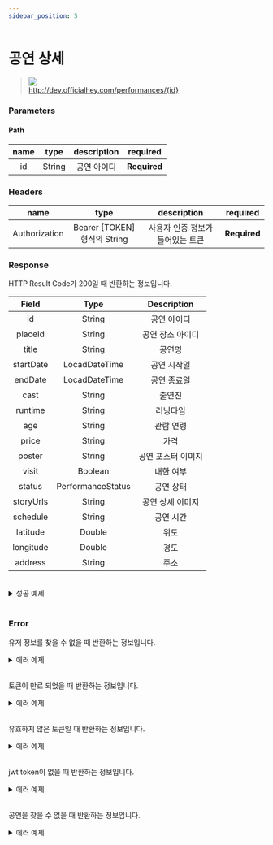 ```yaml
---
sidebar_position: 5
---
```


# 공연 상세


> ![](https://img.shields.io/static/v1?label=&message=GET&color=blue) <br/>
> http://dev.officialhey.com/performances/{id}


### Parameters
#### Path
| name |  type  | description | required |
|:----:|:------:|:-----------:| :---: |
|  id  | String |   공연 아이디    | **Required** |

### Headers
|      name     |           type            |  description  | required |
|:-------------:|:-------------------------:|:-------------:| :---: |
| Authorization | Bearer [TOKEN] 형식의 String | 사용자 인증 정보가 들어있는 토큰	 | **Required** |



### Response

HTTP Result Code가 200일 때 반환하는 정보입니다.

|   Field   |       Type        | Description |   
|:---------:|:-----------------:|:-----------:|
|    id     |      String       |   공연 아이디    | 
|  placeId  |      String       |  공연 장소 아이디  |
|   title   |      String       |     공연명     |
| startDate |   LocadDateTime   |   공연 시작일    |  
|  endDate  |   LocadDateTime   |   공연 종료일    |
|   cast    |      String       |     출연진     |
|  runtime  |      String       |    러닝타임     |    
|    age    |      String       |    관람 연령    | 
|   price   |      String       |     가격      | 
|  poster   |      String       | 공연 포스터 이미지  | 
|   visit   |      Boolean      |    내한 여부    |
|  status   | PerformanceStatus |    공연 상태    | 
| storyUrls |      String       |  공연 상세 이미지  |      
| schedule  |      String       |    공연 시간    | 
| latitude  |      Double       |     위도      | 
| longitude |   Double   |     경도      | 
|  address  |      String       |     주소      | 


<br/>

  <details markdown="1">
  <summary>성공 예제</summary>

  ```
{
    "status": true,
    "data": {
        "id": "PF244688",
        "placeId": "FC001608",
        "title": "D82 meet up live",
        "startDate": "2024-08-02",
        "endDate": "2024-08-02",
        "theater": "웨스트브릿지 라이브홀 (웨스트브릿지 라이브홀)",
        "cast": null,
        "runtime": "1시간 30분",
        "age": "전체 관람가",
        "price": "전석 82,000원",
        "poster": "http://www.kopis.or.kr/upload/pfmPoster/PF_PF244688_240710_130911.png",
        "visit": false,
        "status": "UPCOMING",
        "storyUrls": [
            "http://www.kopis.or.kr/upload/pfmIntroImage/PF_PF244688_240710_0109110.jpg"
        ],
        "schedule": "금요일(20:02)",
        "latitude": 37.553639,
        "longitude": 126.92614449999996,
        "address": "서울특별시 마포구 와우산로25길 6 (서교동)"
    }
}
  ```
  </details>
<br/>


### Error

유저 정보를 찾을 수 없을 때 반환하는 정보입니다.

<details markdown="1">
  <summary>에러 예제 </summary>

  ```
{
    "status": false,
    "code": "U001",
    "message": "회원을 찾을 수 없습니다."
}
  
  ```

  </details>
<br/>

토큰이 만료 되었을 때 반환하는 정보입니다.

<details markdown="1">
  <summary>에러 예제 </summary>

  ```
{"status":false,"code":"S005","message":"jwt access token이 만료되었습니다."}
  ```

  </details>
<br/>

유효하지 않은 토큰일 때 반환하는 정보입니다.

<details markdown="1">
  <summary>에러 예제 </summary>

  ```
  {"status":false,"code":"S002","message":"유효하지 않은 토큰입니다."}
  ```


  </details>
<br/>

jwt token이 없을 때 반환하는 정보입니다.

<details markdown="1">
  <summary>에러 예제</summary>

  ```
{"status":false,"code":"S008","message":"jwt token이 없습니다."}
  ```
  </details>
<br/>

공연을 찾을 수 없을 때 반환하는 정보입니다.

<details markdown="1">
  <summary>에러 예제</summary>

  ```
{
    "status": false,
    "code": "P001",
    "message": "공연을 찾을 수 없습니다."
}
  ```
  </details>